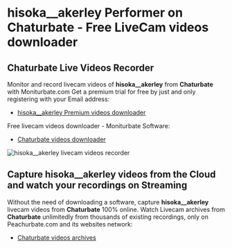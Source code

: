 # hisoka__akerley Performer on Chaturbate - Free LiveCam videos downloader

## Chaturbate Live Videos Recorder

Monitor and record livecam videos of **hisoka__akerley** from **Chaturbate** with Moniturbate.com
Get a premium trial for free by just and only registering with your Email address:
* [hisoka__akerley Premium videos downloader](https://moniturbate.com/request-demo-licence-key.html)

Free livecam videos downloader - Moniturbate Software:
* [Chaturbate videos downloader](https://moniturbate.com/moniturbate-download-software.html)

![hisoka__akerley livecam videos recorder](https://peachurnet.com/templates/moniturbate-software.png)


## Capture hisoka__akerley videos from the Cloud and watch your recordings on Streaming

Without the need of downloading a software, capture **hisoka__akerley** livecam videos from **Chaturbate** 100% online.
Watch Livecam archives from **Chaturbate** unlimitedly from thousands of existing recordings, only on Peachurbate.com and its websites network:
* [Chaturbate videos archives](https://peachurnet.com/)
